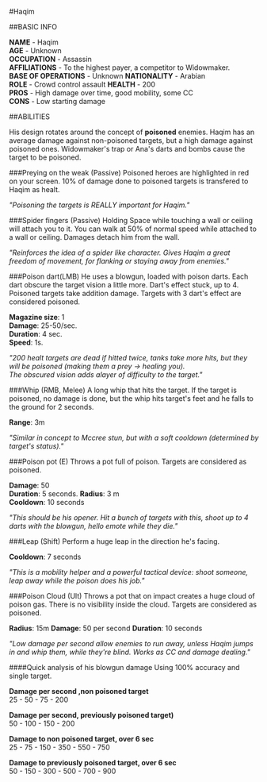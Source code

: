#Haqim

##BASIC INFO

**NAME** - Haqim  
**AGE** - Unknown  
**OCCUPATION** - Assassin  
**AFFILIATIONS** - To the highest payer, a competitor to Widowmaker.  
**BASE OF OPERATIONS** - Unknown
**NATIONALITY** - Arabian  
**ROLE** - Crowd control assault
**HEALTH** - 200  
**PROS** - High damage over time, good mobility, some CC  
**CONS** - Low starting damage

##ABILITIES

His design rotates around the concept of **poisoned** enemies. Haqim has an average damage against non-poisoned targets, but a high damage against poisoned ones. Widowmaker's trap or Ana's darts and bombs cause the target to be poisoned.

###Preying on the weak (Passive)
Poisoned heroes are highlighted in red on your screen. 10% of damage done to poisoned targets is transfered to Haqim as healt.

*"Poisoning the targets is REALLY important for Haqim."*

###Spider fingers (Passive)
Holding Space while touching a wall or ceiling will attach you to it. You can walk at 50% of normal speed while attached to a wall or ceiling. Damages detach him from the wall.

*"Reinforces the idea of a spider like character. Gives Haqim a great freedom of movement, for flanking or staying away from enemies."*

###Poison dart(LMB)
He uses a blowgun, loaded with poison darts. Each dart obscure the target vision a little more. Dart's effect stuck, up to 4. Poisoned targets take addition damage. Targets with 3 dart's effect are considered poisoned. 

**Magazine size**: 1  
**Damage**: 25-50/sec.  
**Duration**: 4 sec.  
**Speed**: 1s.

*"200 healt targets are dead if hitted twice, tanks take more hits, but they will be poisoned (making them a prey -> healing you).   
The obscured vision adds alayer of difficulty to the target."*

###Whip (RMB, Melee)
A long whip that hits the target. If the target is poisoned, no damage is done, but the whip hits target's feet and he falls to the ground for 2 seconds. 

**Range**: 3m  

*"Similar in concept to Mccree stun, but with a soft cooldown (determined by target's status)."*

###Poison pot (E)
Throws a pot full of poison. Targets are considered as poisoned.

**Damage**: 50  
**Duration**: 5 seconds.
**Radius**: 3 m  
**Cooldown**: 10 seconds  
 
*"This should be his opener. Hit a bunch of targets with this, shoot up to 4 darts with the blowgun, hello emote while they die."*

###Leap (Shift)
Perform a huge leap in the direction he's facing. 

**Cooldown**: 7 seconds

*"This is a mobility helper and a powerful tactical device: shoot someone, leap away while the poison does his job."*

###Poison Cloud (Ult)
Throws a pot that on impact creates a huge cloud of poison gas. There is no visibility inside the cloud. Targets are considered as poisoned.

**Radius**: 15m
**Damage**: 50 per second
**Duration**: 10 seconds

*"Low damage per second allow enemies to run away, unless Haqim jumps in and whip them, while they're blind. Works as CC and damage dealing."* 

####Quick analysis of his blowgun damage
Using 100% accuracy and single target.

**Damage per second ,non poisoned target**  
25 - 50 - 75 - 200  

**Damage per second, previously poisoned target)**  
50 - 100 - 150 - 200

**Damage to non poisoned target, over 6 sec**  
25 - 75 - 150 - 350 - 550 - 750 
 
**Damage to previously poisoned target, over 6 sec**  
50 - 150 - 300 - 500 - 700 - 900 

